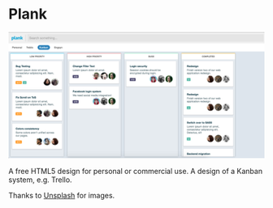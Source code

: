 # Plank

![Screenshot of Plank](screenshot.png)

A free HTML5 design for personal or commercial use. A design of a Kanban system, e.g. Trello.

Thanks to [Unsplash](http://unsplash.com) for images.

